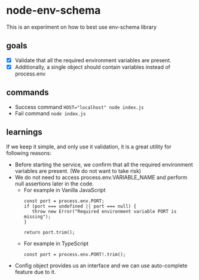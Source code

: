 # node-env-schema
This is an experiment on how to best use env-schema library

## goals
- [x] Validate that all the required environment variables are present.
- [x] Additionally, a single object should contain variables instead of process.env

## commands
- Success command `HOST="localhost" node index.js`
- Fail command `node index.js`

## learnings
If we keep it simple, and only use it validation, it is a great utility for following reasons:

- Before starting the service, we confirm that all the required environment variables are present. (We do not want to take risk)
- We do not need to access process.env.VARIABLE_NAME and perform null assertions later in the code.
  - For example in Vanilla JavaScript 
     ```
     const port = process.env.PORT;
     if (port === undefined || port === null) {
        throw new Error("Required environment variable PORT is missing");
     }

     return port.trim();
     ```
  - For example in TypeScript
    ```
    const port = process.env.PORT!.trim();
    ```
- Config object provides us an interface and we can use auto-complete feature due to it.
